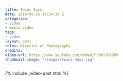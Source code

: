 ```yaml
---
title: Twins Days
date: 2016-08-26 19:54:39 Z
categories:
- video
- music video
tags:
- video
layout: post
roles: Director of Photography
credits:
video-url: https://www.youtube.com/embed/FU3UYJD69Pk
thumbnail-image: "/images/twins-days.jpg"
---
```


{% include _video-post.html %}
